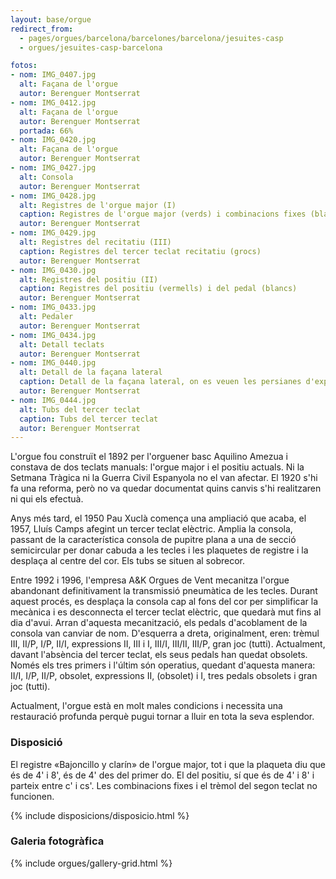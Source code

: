 ```yaml
---
layout: base/orgue
redirect_from:
  - pages/orgues/barcelona/barcelones/barcelona/jesuites-casp
  - orgues/jesuites-casp-barcelona

fotos:
- nom: IMG_0407.jpg
  alt: Façana de l'orgue
  autor: Berenguer Montserrat
- nom: IMG_0412.jpg
  alt: Façana de l'orgue
  autor: Berenguer Montserrat
  portada: 66%
- nom: IMG_0420.jpg
  alt: Façana de l'orgue
  autor: Berenguer Montserrat
- nom: IMG_0427.jpg
  alt: Consola
  autor: Berenguer Montserrat
- nom: IMG_0428.jpg
  alt: Registres de l'orgue major (I)
  caption: Registres de l'orgue major (verds) i combinacions fixes (blanques)
  autor: Berenguer Montserrat
- nom: IMG_0429.jpg
  alt: Registres del recitatiu (III)
  caption: Registres del tercer teclat recitatiu (grocs)
  autor: Berenguer Montserrat
- nom: IMG_0430.jpg
  alt: Registres del positiu (II)
  caption: Registres del positiu (vermells) i del pedal (blancs)
  autor: Berenguer Montserrat
- nom: IMG_0433.jpg
  alt: Pedaler
  autor: Berenguer Montserrat
- nom: IMG_0434.jpg
  alt: Detall teclats
  autor: Berenguer Montserrat
- nom: IMG_0440.jpg
  alt: Detall de la façana lateral
  caption: Detall de la façana lateral, on es veuen les persianes d'expressió
  autor: Berenguer Montserrat
- nom: IMG_0444.jpg
  alt: Tubs del tercer teclat
  caption: Tubs del tercer teclat
  autor: Berenguer Montserrat
---
```


L'orgue fou construït el 1892 per l'orguener basc Aquilino Amezua i constava de dos teclats manuals: l'orgue major i el 
positiu actuals. Ni la Setmana Tràgica ni la Guerra Civil Espanyola no el van afectar. El 1920 s'hi fa una reforma, però 
no va quedar documentat quins canvis s'hi realitzaren ni qui els efectuà. 

Anys més tard, el 1950 Pau Xuclà comença una ampliació que acaba, el 1957, Lluís Camps afegint un tercer teclat elèctric. 
Amplia la consola, passant de la característica 
consola de pupitre plana a una de secció semicircular per donar cabuda a les tecles i les plaquetes de registre i la desplaça 
al centre del cor. Els tubs se situen al sobrecor. 

Entre 1992 i 1996, l'empresa A&K Orgues de Vent mecanitza l'orgue abandonant definitivament la transmissió pneumàtica de
les tecles. Durant aquest procés, es desplaça la consola cap al fons del cor per simplificar la mecànica i es desconnecta el tercer
teclat elèctric, que quedarà mut fins al dia d'avui. Arran d'aquesta mecanització, els pedals d'acoblament de la consola
van canviar de nom. D'esquerra a dreta, originalment, eren: trèmul III, II/P, I/P, II/I, expressions II, III i I, III/I, 
III/II, III/P, gran joc (tutti). Actualment, davant l'absència del tercer teclat, els seus pedals han quedat obsolets. 
Només els tres primers i l'últim són operatius, quedant d'aquesta manera: II/I, I/P, II/P, obsolet, expressions II, 
(obsolet) i I, tres pedals obsolets i gran joc (tutti).

Actualment, l'orgue està en molt males condicions i necessita una restauració profunda perquè pugui tornar a lluir en 
tota la seva esplendor. 

### Disposició

El registre «Bajoncillo y clarín» de l'orgue major, tot i que la plaqueta diu que és de 4' i 8', és de 4' des del 
primer do. El del positiu, sí que és de 4' i 8' i parteix entre c' i cs'. Les combinacions fixes i el trèmol del segon 
teclat no funcionen. 

{% include disposicions/disposicio.html %}

### Galeria fotogràfica

{% include orgues/gallery-grid.html %}
